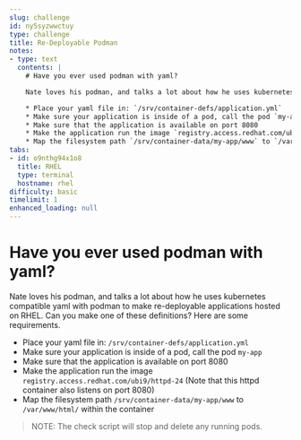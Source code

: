 ```yaml
---
slug: challenge
id: ny5syzwwctuy
type: challenge
title: Re-Deployable Podman
notes:
- type: text
  contents: |
    # Have you ever used podman with yaml?

    Nate loves his podman, and talks a lot about how he uses kubernetes compatible yaml with podman to make re-deployable applications hosted on RHEL.  Can you make one of these definitions?  Here are some requirements.

    * Place your yaml file in: `/srv/container-defs/application.yml`
    * Make sure your application is inside of a pod, call the pod `my-app`
    * Make sure that the application is available on port 8080
    * Make the application run the image `registry.access.redhat.com/ubi9/httpd-24` (Note that this httpd container also listens on port 8080)
    * Map the filesystem path `/srv/container-data/my-app/www` to `/var/www/html/` within the container
tabs:
- id: o9nthg94x1o8
  title: RHEL
  type: terminal
  hostname: rhel
difficulty: basic
timelimit: 1
enhanced_loading: null
---
```

  # Have you ever used podman with yaml?

  Nate loves his podman, and talks a lot about how he uses kubernetes compatible yaml with podman to make re-deployable applications hosted on RHEL.  Can you make one of these definitions?  Here are some requirements.

  * Place your yaml file in: `/srv/container-defs/application.yml`
  * Make sure your application is inside of a pod, call the pod `my-app`
  * Make sure that the application is available on port 8080
  * Make the application run the image `registry.access.redhat.com/ubi9/httpd-24` (Note that this httpd container also listens on port 8080)
  * Map the filesystem path `/srv/container-data/my-app/www` to `/var/www/html/` within the container

  >NOTE: The check script will stop and delete any running pods.

